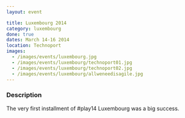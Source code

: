 ```yaml
---
layout: event

title: Luxembourg 2014
category: luxembourg
done: true
dates: March 14-16 2014
location: Technoport
images:
  - /images/events/luxembourg.jpg
  - /images/events/luxembourg/technoport01.jpg
  - /images/events/luxembourg/technoport02.jpg
  - /images/events/luxembourg/allweneedisagile.jpg
---
```


### Description
The very first installment of #play14 Luxembourg was a big success.
